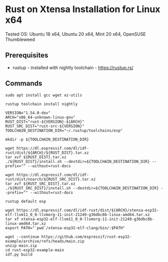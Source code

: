 # Rust on Xtensa Installation for Linux x64

Tested OS: Ubuntu 18 x64, Ubuntu 20 x64, Mint 20 x64, OpenSUSE Thumbleweed

## Prerequisites

- rustup - installed with nightly toolchain - https://rustup.rs/

## Commands

```
sudo apt install gcc wget xz-utils

rustup toolchain install nightly

VERSION="1.54.0-dev"
ARCH="x86_64-unknown-linux-gnu"
RUST_DIST="rust-${VERSION}-${ARCH}"
RUST_SRC_DIST="rust-src-${VERSION}"
TOOLCHAIN_DESTINATION_DIR="~/.rustup/toolchains/esp"

mkdir -p ${TOOLCHAIN_DESTINATION_DIR}

wget https://dl.espressif.com/dl/idf-rust/dist/${ARCH}/${RUST_DIST}.tar.xz
tar xvf ${RUST_DIST}.tar.xz
./${RUST_DIST}/install.sh --destdir=${TOOLCHAIN_DESTINATION_DIR} --prefix="" --without=rust-docs

wget https://dl.espressif.com/dl/idf-rust/dist/noarch/${RUST_SRC_DIST}.tar.xz
tar xvf ${RUST_SRC_DIST}.tar.xz
./${RUST_SRC_DIST}/install.sh --destdir=${TOOLCHAIN_DESTINATION_DIR} --prefix="" --without=rust-docs

rustup default esp

wget https://dl.espressif.com/dl/idf-rust/dist/${ARCH}/xtensa-esp32-elf-llvm11_0_0-llvmorg-11-init-21249-g36dbc8b-linux-amd64.tar.xz
tar xf xtensa-esp32-elf-llvm11_0_0-llvmorg-11-init-21249-g36dbc8b-linux-amd64.tar.xz
export PATH="`pwd`/xtensa-esp32-elf-clang/bin/:$PATH"

wget --continue https://github.com/espressif/rust-esp32-example/archive/refs/heads/main.zip
unzip main.zip
cd rust-esp32-example-main
idf.py build
```
